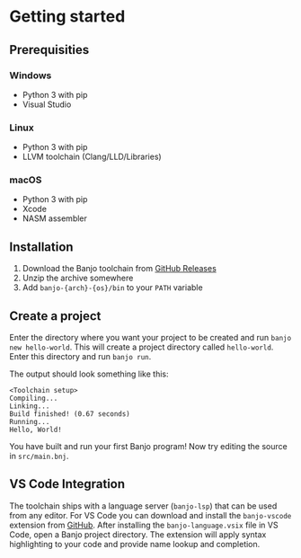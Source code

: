 # Getting started

## Prerequisities

### Windows
- Python 3 with pip
- Visual Studio

### Linux
- Python 3 with pip
- LLVM toolchain (Clang/LLD/Libraries)

### macOS
- Python 3 with pip
- Xcode
- NASM assembler

## Installation

1. Download the Banjo toolchain from [GitHub Releases](https://github.com/Chnoblouch/banjo-releases/releases/latest)
2. Unzip the archive somewhere
3. Add ```banjo-{arch}-{os}/bin``` to your ```PATH``` variable

## Create a project

Enter the directory where you want your project to be created and run ```banjo new hello-world```.
This will create a project directory called ```hello-world```. Enter this directory and run ```banjo run```.

The output should look something like this:

```
<Toolchain setup>
Compiling...
Linking...
Build finished! (0.67 seconds)
Running...
Hello, World! 
```

You have built and run your first Banjo program! Now try editing the source in ```src/main.bnj```.

## VS Code Integration

The toolchain ships with a language server (```banjo-lsp```) that can be used from any editor.
For VS Code you can download and install the ```banjo-vscode``` extension from 
[GitHub](https://github.com/Chnoblouch/banjo-vscode/releases/latest). After installing the
```banjo-language.vsix``` file in VS Code, open a Banjo project directory. The extension will apply
syntax highlighting to your code and provide name lookup and completion.